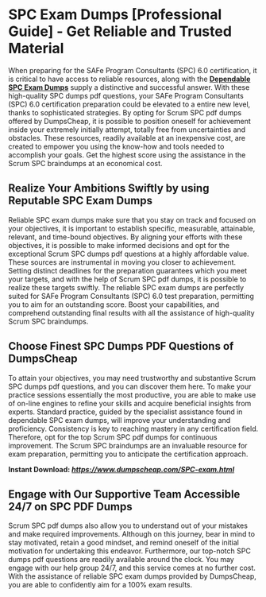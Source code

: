 <h1><strong>SPC Exam Dumps [Professional Guide] - Get Reliable and Trusted Material</strong></h1>
<p>When preparing for the SAFe Program Consultants (SPC) 6.0 certification, it is critical to have access to reliable resources, along with the <a href="https://www.dumpscheap.com/SPC-exam.html"><strong>Dependable SPC Exam Dumps</strong></a> supply a distinctive and successful answer. With these high-quality SPC dumps pdf questions, your SAFe Program Consultants (SPC) 6.0 certification preparation could be elevated to a entire new level, thanks to sophisticated strategies. By opting for Scrum SPC pdf dumps offered by DumpsCheap, it is possible to position oneself for achievement inside your extremely initially attempt, totally free from uncertainties and obstacles. These resources, readily available at an inexpensive cost, are created to empower you using the know-how and tools needed to accomplish your goals. Get the highest score using the assistance in the Scrum SPC braindumps at an economical cost.</p>
<h2><strong>Realize Your Ambitions Swiftly by using Reputable SPC Exam Dumps</strong></h2>
<p>Reliable SPC exam dumps make sure that you stay on track and focused on your objectives, it is important to establish specific, measurable, attainable, relevant, and time-bound objectives. By aligning your efforts with these objectives, it is possible to make informed decisions and opt for the exceptional Scrum SPC dumps pdf questions at a highly affordable value. These sources are instrumental in moving you closer to achievement. Setting distinct deadlines for the preparation guarantees which you meet your targets, and with the help of Scrum SPC pdf dumps, it is possible to realize these targets swiftly. The reliable SPC exam dumps are perfectly suited for SAFe Program Consultants (SPC) 6.0 test preparation, permitting you to aim for an outstanding score. Boost your capabilities, and comprehend outstanding final results with all the assistance of high-quality Scrum SPC braindumps.</p>
<h2><strong>Choose Finest SPC Dumps PDF Questions of DumpsCheap</strong></h2>
<p>To attain your objectives, you may need trustworthy and substantive Scrum SPC dumps pdf questions, and you can discover them here. To make your practice sessions essentially the most productive, you are able to make use of on-line engines to refine your skills and acquire beneficial insights from experts. Standard practice, guided by the specialist assistance found in dependable SPC exam dumps, will improve your understanding and proficiency. Consistency is key to reaching mastery in any certification field. Therefore, opt for the top Scrum SPC pdf dumps for continuous improvement. The Scrum SPC braindumps are an invaluable resource for exam preparation, permitting you to anticipate the certification approach.</p>
<p><strong>Instant Download:&nbsp;<strong><a href="https://www.dumpscheap.com/SPC-exam.html"><em>https://www.dumpscheap.com/SPC-exam.html</em></a></strong></strong></p>
<h2><strong>Engage with Our Supportive Team Accessible 24/7 on SPC PDF Dumps</strong></h2>
<p>Scrum SPC pdf dumps also allow you to understand out of your mistakes and make required improvements. Although on this journey, bear in mind to stay motivated, retain a good mindset, and remind oneself of the initial motivation for undertaking this endeavor. Furthermore, our top-notch SPC dumps pdf questions are readily available around the clock. You may engage with our help group 24/7, and this service comes at no further cost. With the assistance of reliable SPC exam dumps provided by DumpsCheap, you are able to confidently aim for a 100% exam results.</p>
